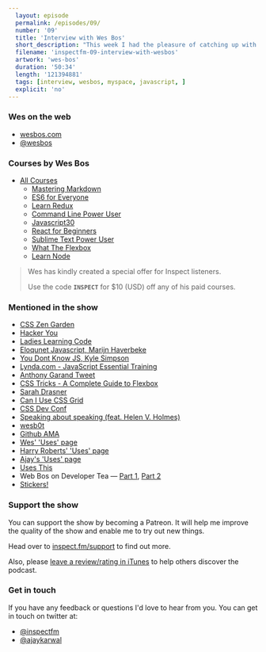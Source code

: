 ```yaml
---
  layout: episode
  permalink: /episodes/09/
  number: '09'
  title: 'Interview with Wes Bos'
  short_description: "This week I had the pleasure of catching up with Wes Bos about his transition from MySpace theme designer to one of the most influential people in web dev. We discuss his latest courses, his journey with JavaScript and how developers love stickers."
  filename: 'inspectfm-09-interview-with-wesbos'
  artwork: 'wes-bos'
  duration: '50:34'
  length: '121394881'
  tags: [interview, wesbos, myspace, javascript, ]
  explicit: 'no'
---
```


### Wes on the web

- [wesbos.com](https://wesbos.com)
- [@wesbos](https://twitter.com/wesbos)

### Courses by Wes Bos
- [All Courses](http://wesbos.com/courses/)
   - [Mastering Markdown](https://masteringmarkdown.com/)
   - [ES6 for Everyone](https://es6.io/)
   - [Learn Redux](https://learnredux.com/)
   - [Command Line Power User](https://commandlinepoweruser.com/)
   - [Javascript30](https://javascript30.com/)
   - [React for Beginners](https://reactforbeginners.com/)
   - [Sublime Text Power User](https://sublimetextbook.com/)
   - [What The Flexbox](https://flexbox.io/)
   - [Learn Node](https://learnnode.com/)

>Wes has kindly created a special offer for Inspect listeners.
>
>Use the code **`INSPECT`** for $10 (USD) off any of his paid courses.

### Mentioned in the show

- [CSS Zen Garden](http://www.csszengarden.com)
- [Hacker You](http://hackeryou.com)
- [Ladies Learning Code](http://ladieslearningcode.com)
- [Eloqunet Javascript, Marijn Haverbeke](http://amzn.to/2r8d5uf)
- [You Dont Know JS, Kyle Simpson](http://amzn.to/2rsWGUk)
- [Lynda.com - JavaScript Essential Training](https://www.lynda.com/JavaScript-tutorials/JavaScript-Essential-Training-2011/81266-2.html)
- [Anthony Garand Tweet](https://twitter.com/garand/status/842115416663175168)
- [CSS Tricks - A Complete Guide to Flexbox](https://css-tricks.com/snippets/css/a-guide-to-flexbox/)
- [Sarah Drasner](https://twitter.com/sarah_edo)
- [Can I Use CSS Grid](http://caniuse.com/#feat=css-grid)
- [CSS Dev Conf](http://cssdevconf.com/)
- [Speaking about speaking (feat. Helen V. Holmes)](http://inspect.fm/episodes/08/)
- [wesb0t](https://twitter.com/wesb0t)
- [Github AMA](https://github.com/wesbos/ama)
- [Wes' 'Uses' page](http://wesbos.com/uses)
- [Harry Roberts' 'Uses' page](https://csswizardry.com/uses/)
- [Ajay's 'Uses' page](http://ajaykarwal.com/uses/)
- [Uses This](https://usesthis.com/)
- Web Bos on Developer Tea &mdash; [Part 1](https://spec.fm/podcasts/developer-tea/57615), [Part 2](https://spec.fm/podcasts/developer-tea/57803)
- [Stickers!](https://bos.af/)


### Support the show

You can support the show by becoming a Patreon. It will help me improve the quality of the show and enable me to try out new things.

Head over to [inspect.fm/support](http://inspect.fm/support/) to find out more.

Also, please [leave a review/rating in iTunes](https://itunes.apple.com/gb/podcast/inspect/id1213377482) to help others discover the podcast.

### Get in touch

If you have any feedback or questions I'd love to hear from you. You can get in touch on twitter at:

- [@inspectfm](http://twitter.com/inspectfm)
- [@ajaykarwal](http://twitter.com/ajaykarwal)
